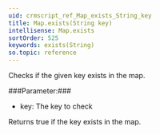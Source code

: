 ```yaml
---
uid: crmscript_ref_Map_exists_String_key
title: Map.exists(String key)
intellisense: Map.exists
sortOrder: 525
keywords: exists(String)
so.topic: reference
---
```



Checks if the given key exists in the map.




###Parameter:###


 - key: The key to check


Returns true if the key exists in the map.


